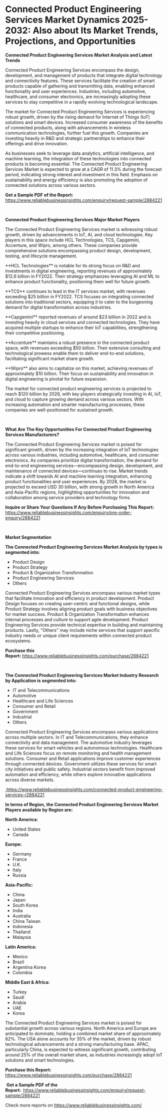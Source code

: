 <p><h1>Connected Product Engineering Services Market Dynamics 2025-2032: Also about Its Market Trends, Projections, and Opportunities</h1></p><p><strong>Connected Product Engineering Services Market Analysis and Latest Trends</strong></p>
<p><p>Connected Product Engineering Services encompass the design, development, and management of products that integrate digital technology and connectivity features. These services facilitate the creation of smart products capable of gathering and transmitting data, enabling enhanced functionality and user experiences. Industries, including automotive, healthcare, and consumer electronics, are increasingly adopting these services to stay competitive in a rapidly evolving technological landscape.</p><p>The market for Connected Product Engineering Services is experiencing robust growth, driven by the rising demand for Internet of Things (IoT) solutions and smart devices. Increased consumer awareness of the benefits of connected products, along with advancements in wireless communication technologies, further fuel this growth. Companies are investing heavily in R&D and strategic partnerships to enhance their offerings and drive innovation.</p><p>As businesses seek to leverage data analytics, artificial intelligence, and machine learning, the integration of these technologies into connected products is becoming essential. The Connected Product Engineering Services Market is expected to grow at a CAGR of 11.3% during the forecast period, indicating strong interest and investment in this field. Emphasis on sustainability and energy efficiency is also promoting the adoption of connected solutions across various sectors.</p></p>
<p><strong>Get a Sample PDF of the Report:&nbsp;</strong> <a href="https://www.reliablebusinessinsights.com/enquiry/request-sample/2884221?utm_campaign=3206&utm_medium=2&utm_source=Github&utm_content=ia&utm_term=13032025&utm_id=connected-product-engineering-services">https://www.reliablebusinessinsights.com/enquiry/request-sample/2884221</a></p>
<p>&nbsp;</p>
<p><strong>Connected Product Engineering Services Major Market Players</strong></p>
<p><p>The Connected Product Engineering Services market is witnessing robust growth, driven by advancements in IoT, AI, and cloud technologies. Key players in this space include HCL Technologies, TCS, Capgemini, Accenture, and Wipro, among others. These companies provide comprehensive solutions encompassing product design, development, testing, and lifecycle management.</p><p>**HCL Technologies** is notable for its strong focus on R&D and investments in digital engineering, reporting revenues of approximately $12.6 billion in FY2022. Their strategy emphasizes leveraging AI and ML to enhance product functionality, positioning them well for future growth.</p><p>**TCS** continues to lead in the IT services market, with revenues exceeding $25 billion in FY2022. TCS focuses on integrating connected solutions into traditional sectors, equipping it to cater to the burgeoning demand for digital transformation across industries.</p><p>**Capgemini** reported revenues of around $23 billion in 2022 and is investing heavily in cloud services and connected technologies. They have acquired multiple startups to enhance their IoT capabilities, strengthening their competitive positioning.</p><p>**Accenture** maintains a robust presence in the connected product space, with revenues exceeding $50 billion. Their extensive consulting and technological prowess enable them to deliver end-to-end solutions, facilitating significant market share growth.</p><p>**Wipro** also aims to capitalize on this market, achieving revenues of approximately $10 billion. Their focus on sustainability and innovation in digital engineering is pivotal for future expansion.</p><p>The market for connected product engineering services is projected to reach $120 billion by 2026, with key players strategically investing in AI, IoT, and cloud to capture growing demand across various sectors. With increasing automation and smarter manufacturing processes, these companies are well-positioned for sustained growth.</p></p>
<p>&nbsp;</p>
<p><strong>What Are The Key Opportunities For Connected Product Engineering Services Manufacturers?</strong></p>
<p><p>The Connected Product Engineering Services market is poised for significant growth, driven by the increasing integration of IoT technologies across various industries, including automotive, healthcare, and consumer electronics. As companies prioritize digital transformation, the demand for end-to-end engineering services—encompassing design, development, and maintenance of connected devices—continues to rise. Market trends indicate a shift towards AI and machine learning integration, enhancing product functionalities and user experiences. By 2028, the market is projected to exceed USD 30 billion, with strong growth in North America and Asia-Pacific regions, highlighting opportunities for innovation and collaboration among service providers and technology firms.</p></p>
<p><strong>Inquire or Share Your Questions If Any Before Purchasing This Report:</strong> <a href="https://www.reliablebusinessinsights.com/enquiry/pre-order-enquiry/2884221?utm_campaign=3206&utm_medium=2&utm_source=Github&utm_content=ia&utm_term=13032025&utm_id=connected-product-engineering-services">https://www.reliablebusinessinsights.com/enquiry/pre-order-enquiry/2884221</a></p>
<p>&nbsp;</p>
<p><strong>Market Segmentation</strong></p>
<p><strong>The Connected Product Engineering Services Market Analysis by types is segmented into:</strong></p>
<p><ul><li>Product Design</li><li>Product Strategy</li><li>Product & Organization Transformation</li><li>Product Engineering Services</li><li>Others</li></ul></p>
<p><p>Connected Product Engineering Services encompass various market types that facilitate innovation and efficiency in product development. Product Design focuses on creating user-centric and functional designs, while Product Strategy involves aligning product goals with business objectives for market success. Product & Organization Transformation enhances internal processes and culture to support agile development. Product Engineering Services provide technical expertise in building and maintaining products. Lastly, "Others" may include niche services that support specific industry needs or unique client requirements within connected product ecosystems.</p></p>
<p><strong>Purchase this Report:&nbsp;</strong><a href="https://www.reliablebusinessinsights.com/purchase/2884221?utm_campaign=3206&utm_medium=2&utm_source=Github&utm_content=ia&utm_term=13032025&utm_id=connected-product-engineering-services">https://www.reliablebusinessinsights.com/purchase/2884221</a></p>
<p>&nbsp;</p>
<p><strong>The Connected Product Engineering Services Market Industry Research by Application is segmented into:</strong></p>
<p><ul><li>IT and Telecommunications</li><li>Automotive</li><li>Healthcare and Life Sciences</li><li>Consumer and Retail</li><li>Government</li><li>Industrial</li><li>Others</li></ul></p>
<p><p>Connected Product Engineering Services encompass various applications across multiple sectors. In IT and Telecommunications, they enhance connectivity and data management. The automotive industry leverages these services for smart vehicles and autonomous technologies. Healthcare and Life Sciences focus on remote monitoring and health management solutions. Consumer and Retail applications improve customer experiences through connected devices. Government utilizes these services for smart city initiatives and public safety. Industrial sectors benefit from improved automation and efficiency, while others explore innovative applications across diverse markets.</p></p>
<p><a href="https://www.reliablebusinessinsights.com/connected-product-engineering-services-r2884221?utm_campaign=3206&utm_medium=2&utm_source=Github&utm_content=ia&utm_term=13032025&utm_id=connected-product-engineering-services">&nbsp;https://www.reliablebusinessinsights.com/connected-product-engineering-services-r2884221</a></p>
<p><strong>In terms of Region, the Connected Product Engineering Services Market Players available by Region are:</strong></p>
<p>
    <p> <strong> North America: </strong>
        <ul>
            <li>United States</li>
            <li>Canada</li>
        </ul>
        </p> 
    <p> <strong> Europe: </strong>
        <ul>
            <li>Germany</li>
            <li>France</li>
            <li>U.K.</li>
            <li>Italy</li>
            <li>Russia</li>
        </ul>
        </p> 
    <p> <strong> Asia-Pacific: </strong>
        <ul>
            <li>China</li>
            <li>Japan</li>
            <li>South Korea</li>
            <li>India</li>
            <li>Australia</li>
            <li>China Taiwan</li>
            <li>Indonesia</li>
            <li>Thailand</li>
            <li>Malaysia</li>
        </ul>
        </p> 
    <p> <strong> Latin America: </strong>
        <ul>
            <li>Mexico</li>
            <li>Brazil</li>
            <li>Argentina Korea</li>
            <li>Colombia</li>
        </ul>
        </p> 
    <p> <strong> Middle East & Africa: </strong>
        <ul>
            <li>Turkey</li>
            <li>Saudi</li>
            <li>Arabia</li>
            <li>UAE</li>
            <li>Korea</li>
        </ul>
    </p>
    </p>
<p><p>The Connected Product Engineering Services market is poised for substantial growth across various regions. North America and Europe are anticipated to dominate, holding a combined market share of approximately 62%. The USA alone accounts for 35% of the market, driven by robust technological advancements and a strong manufacturing base. APAC, particularly China, is expected to witness significant growth, contributing around 25% of the overall market share, as industries increasingly adopt IoT solutions and smart technologies.</p></p>
<p><strong>Purchase this Report: </strong><a href="https://www.reliablebusinessinsights.com/purchase/2884221?utm_campaign=3206&utm_medium=2&utm_source=Github&utm_content=ia&utm_term=13032025&utm_id=connected-product-engineering-services">https://www.reliablebusinessinsights.com/purchase/2884221</a></p>
<p>&nbsp;<strong>Get a Sample PDF of the Report:&nbsp;&nbsp;</strong><a href="https://www.reliablebusinessinsights.com/enquiry/request-sample/2884221?utm_campaign=3206&utm_medium=2&utm_source=Github&utm_content=ia&utm_term=13032025&utm_id=connected-product-engineering-services">https://www.reliablebusinessinsights.com/enquiry/request-sample/2884221</a></p>
<p><strong></strong></p>
<p>Check more reports on <a href="https://www.reliablebusinessinsights.com/?utm_campaign=3206&utm_medium=2&utm_source=Github&utm_content=ia&utm_term=13032025&utm_id=connected-product-engineering-services">https://www.reliablebusinessinsights.com/</a></p>